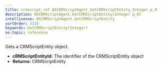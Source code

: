 ```yaml
---
title: crmscript_ref_NSCRMScriptAgent_GetCRMScriptEntity_Integer_p_0
description: NSCRMScriptAgent.GetCRMScriptEntity(Integer p_0)
intellisense: NSCRMScriptAgent.GetCRMScriptEntity
sortOrder: 2115
keywords: GetCRMScriptEntity(Integer)
so.topic: reference
---
```



Gets a CRMScriptEntity object.



* **cRMScriptEntityId:** The identifier of the CRMScriptEntity object
* **Returns:** CRMScriptEntity


